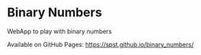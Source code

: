 # Binary Numbers
WebApp to play with binary numbers

Available on GitHub Pages: https://spst.github.io/binary_numbers/
